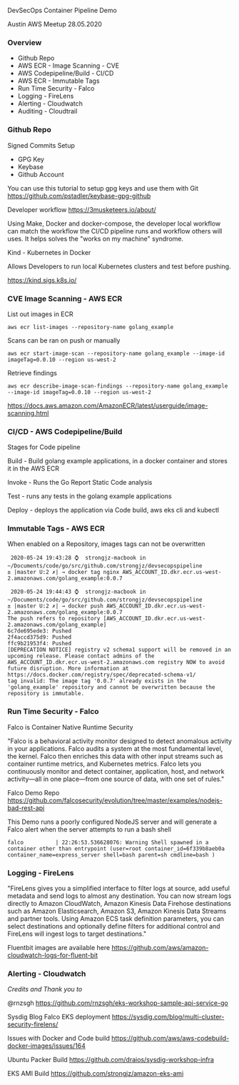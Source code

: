 DevSecOps Container Pipeline Demo 

Austin AWS Meetup 28.05.2020

### Overview 

* Github Repo
* AWS ECR - Image Scanning - CVE
* AWS Codepipeline/Build - CI/CD
* AWS ECR - Immutable Tags 
* Run Time Security - Falco
* Logging - FireLens 
* Alerting - Cloudwatch
* Auditing - Cloudtrail 

### Github Repo

Signed Commits Setup

* GPG Key
* Keybase
* Github Account 

You can use this tutorial to setup gpg keys and use them with Git
https://github.com/pstadler/keybase-gpg-github

Developer workflow
https://3musketeers.io/about/

Using Make, Docker and docker-compose, the developer local workflow can match the workflow the CI/CD pipeline runs
and workflow others will uses. It helps solves the "works on my machine" syndrome. 

Kind - Kubernetes in Docker 

Allows Developers to run local Kubernetes clusters and test before pushing. 

https://kind.sigs.k8s.io/

### CVE Image Scanning - AWS ECR 

List out images in ECR 
    
    aws ecr list-images --repository-name golang_example 
    
Scans can be ran on push or manually

    aws ecr start-image-scan --repository-name golang_example --image-id imageTag=0.0.10 --region us-west-2

Retrieve findings 

    aws ecr describe-image-scan-findings --repository-name golang_example --image-id imageTag=0.0.10 --region us-west-2


https://docs.aws.amazon.com/AmazonECR/latest/userguide/image-scanning.html

### CI/CD - AWS Codepipeline/Build 

Stages for Code pipeline 

Build - Build golang example applications, in a docker container and stores it in the AWS ECR

Invoke - Runs the Go Report Static Code analysis

Test - runs any tests in the golang example applications

Deploy - deploys the application via Code build, aws eks cli and kubectl 


### Immutable Tags - AWS ECR 

When enabled on a Repository, images tags can not be overwritten 

     2020-05-24 19:43:28 ⌚  strongjz-macbook in ~/Documents/code/go/src/github.com/strongjz/devsecopspipeline
    ± |master U:2 ✗| → docker tag nginx AWS_ACCOUNT_ID.dkr.ecr.us-west-2.amazonaws.com/golang_example:0.0.7
    
     2020-05-24 19:44:43 ⌚  strongjz-macbook in ~/Documents/code/go/src/github.com/strongjz/devsecopspipeline
    ± |master U:2 ✗| → docker push AWS_ACCOUNT_ID.dkr.ecr.us-west-2.amazonaws.com/golang_example:0.0.7
    The push refers to repository [AWS_ACCOUNT_ID.dkr.ecr.us-west-2.amazonaws.com/golang_example]
    6c7de695ede3: Pushed 
    2f4accd375d9: Pushed 
    ffc9b21953f4: Pushed 
    [DEPRECATION NOTICE] registry v2 schema1 support will be removed in an upcoming release. Please contact admins of the AWS_ACCOUNT_ID.dkr.ecr.us-west-2.amazonaws.com registry NOW to avoid future disruption. More information at https://docs.docker.com/registry/spec/deprecated-schema-v1/
    tag invalid: The image tag '0.0.7' already exists in the 'golang_example' repository and cannot be overwritten because the repository is immutable.



### Run Time Security - Falco

Falco is Container Native Runtime Security

"Falco is a behavioral activity monitor designed to detect anomalous activity in your applications. Falco audits a 
system at the most fundamental level, the kernel. Falco then enriches this data with other input streams such as 
container runtime metrics, and Kubernetes metrics. Falco lets you continuously monitor and detect container, 
application, host, and network activity—all in one place—from one source of data, with one set of rules."

Falco Demo Repo
https://github.com/falcosecurity/evolution/tree/master/examples/nodejs-bad-rest-api

This Demo runs a poorly configured NodeJS server and will generate a Falco alert when the server attempts to run a bash shell

    falco          | 22:26:53.536628076: Warning Shell spawned in a container other than entrypoint (user=root container_id=6f339b8aeb0a container_name=express_server shell=bash parent=sh cmdline=bash )


### Logging - FireLens 

"FireLens gives you a simplified interface to filter logs at source, add useful metadata and send logs to almost any 
destination. You can now stream logs directly to Amazon CloudWatch, Amazon Kinesis Data Firehose destinations such as 
Amazon Elasticsearch, Amazon S3, Amazon Kinesis Data Streams and partner tools. Using Amazon ECS task definition 
parameters, you can select destinations and optionally define filters for additional control and FireLens will ingest 
logs to target destinations."

Fluentbit images are available here 
https://github.com/aws/amazon-cloudwatch-logs-for-fluent-bit

### Alerting - Cloudwatch

*Credits and Thank you to* 

@rnzsgh https://github.com/rnzsgh/eks-workshop-sample-api-service-go

Sysdig Blog Falco EKS deployment https://sysdig.com/blog/multi-cluster-security-firelens/

Issues with Docker and Code build https://github.com/aws/aws-codebuild-docker-images/issues/164

Ubuntu Packer Build https://github.com/draios/sysdig-workshop-infra

EKS AMI Build https://github.com/strongjz/amazon-eks-ami

